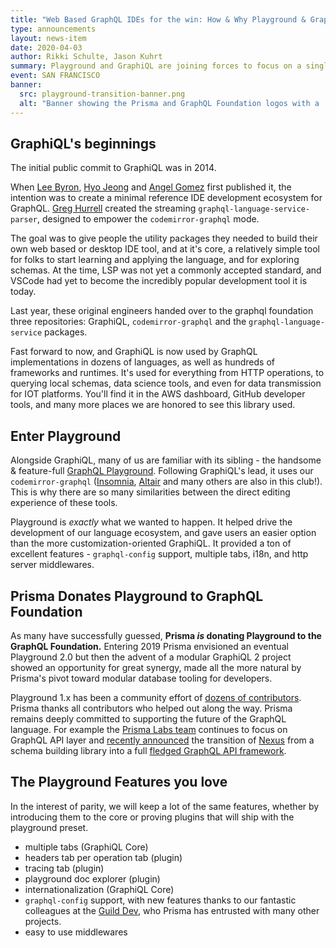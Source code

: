 ```yaml
---
title: "Web Based GraphQL IDEs for the win: How & Why Playground & GraphiQL are joining forces"
type: announcements
layout: news-item
date: 2020-04-03
author: Rikki Schulte, Jason Kuhrt
summary: Playground and GraphiQL are joining forces to focus on a single codebase
event: SAN FRANCISCO
banner:
  src: playground-transition-banner.png
  alt: "Banner showing the Prisma and GraphQL Foundation logos with a :handshake: emoji between them"
---
```


## GraphiQL's beginnings

The initial public commit to GraphiQL was in 2014.

When [Lee Byron](https://github.com/leebyron), [Hyo Jeong](https://github.com/asiandrummer) and [Angel Gomez](https://github.com/AGS-) first published it, the intention was to create a minimal reference IDE development ecosystem for GraphQL. [Greg Hurrell](https://github.com/wincent) created the streaming `graphql-language-service-parser`, designed to empower the `codemirror-graphql` mode.

The goal was to give people the utility packages they needed to build their own web based or desktop IDE tool, and at it's core, a relatively simple tool for folks to start learning and applying the language, and for exploring schemas. At the time, LSP was not yet a commonly accepted standard, and VSCode had yet to become the incredibly popular development tool it is today.

Last year, these original engineers handed over to the graphql foundation three repositories: GraphiQL, `codemirror-graphql` and the `graphql-language-service` packages.

Fast forward to now, and GraphiQL is now used by GraphQL implementations in dozens of languages, as well as hundreds of frameworks and runtimes. It's used for everything from HTTP operations, to querying local schemas, data science tools, and even for data transmission for IOT platforms. You'll find it in the AWS dashboard, GitHub developer tools, and many more places we are honored to see this library used.

## Enter Playground

Alongside GraphiQL, many of us are familiar with its sibling - the handsome & feature-full [GraphQL Playground](https://github.com/prisma-labs/graphql-playground). Following GraphiQL's lead, it uses our `codemirror-graphql` ([Insomnia](https://insomnia.rest/graphql/), [Altair](https://altair.sirmuel.design/) and many others are also in this club!). This is why there are so many similarities between the direct editing experience of these tools.

Playground is _exactly_ what we wanted to happen. It helped drive the development of our language ecosystem, and gave users an easier option than the more customization-oriented GraphiQL. It provided a ton of excellent features - `graphql-config` support, multiple tabs, i18n, and http server middlewares.

## Prisma Donates Playground to GraphQL Foundation

As many have successfully guessed, **Prisma _is_ donating Playground to the GraphQL Foundation.** Entering 2019 Prisma envisioned an eventual Playground 2.0 but then the advent of a modular GraphiQL 2 project showed an opportunity for great synergy, made all the more natural by Prisma's pivot toward modular database tooling for developers.

Playground 1.x has been a community effort of [dozens of contributors](https://github.com/prisma-labs/graphql-playground/graphs/contributors). Prisma thanks all contributors who helped out along the way. Prisma remains deeply committed to supporting the future of the GraphQL language. For example the [Prisma Labs team](https://github.com/prisma-labs) continues to focus on GraphQL API layer and [recently announced](https://github.com/prisma-labs/nexus/issues/373) the transition of [Nexus](https://nexus.js.org/) from a schema building library into a full [fledged GraphQL API framework](https://www.nexusjs.org).

## The Playground Features you love


In the interest of parity, we will keep a lot of the same features, whether by introducing them to the core or proving plugins that will ship with the playground preset.

- multiple tabs (GraphiQL Core)
- headers tab per operation tab (plugin)
- tracing tab (plugin)
- playground doc explorer (plugin)
- internationalization (GraphiQL Core)
- `graphql-config` support, with new features thanks to our fantastic colleagues at the [Guild Dev](https://github.com/orgs/the-guild-org/people), who Prisma has entrusted with many other projects.
- easy to use middlewares

